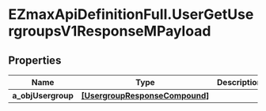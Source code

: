 # EZmaxApiDefinitionFull.UserGetUsergroupsV1ResponseMPayload

## Properties

Name | Type | Description | Notes
------------ | ------------- | ------------- | -------------
**a_objUsergroup** | [**[UsergroupResponseCompound]**](UsergroupResponseCompound.md) |  | 


